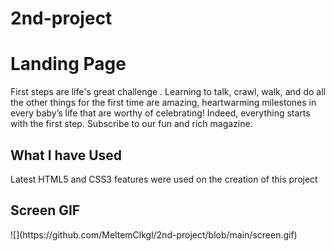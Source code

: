 # 2nd-project
<h1>Landing Page</h1>

First steps are life's great challenge . Learning to talk, crawl, walk, and do all the other things for the first time are amazing, heartwarming milestones in every baby’s life
that are worthy of celebrating! Indeed, everything starts with the first step. Subscribe to our fun and rich magazine.


<h2> What I have Used </h2>
Latest HTML5 and CSS3 features were used on the creation of this project

<h2>Screen GIF </h2>
![](https://github.com/MeltemClkgl/2nd-project/blob/main/screen.gif)
